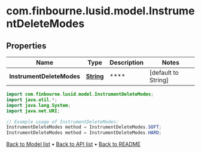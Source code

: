 # com.finbourne.lusid.model.InstrumentDeleteModes

## Properties

Name | Type | Description | Notes
------------ | ------------- | ------------- | -------------
**InstrumentDeleteModes** | [**String**](.md) | **** | [default to String]

```java
import com.finbourne.lusid.model.InstrumentDeleteModes;
import java.util.*;
import java.lang.System;
import java.net.URI;

// Example usage of InstrumentDeleteModes:
InstrumentDeleteModes method = InstrumentDeleteModes.SOFT;
InstrumentDeleteModes method = InstrumentDeleteModes.HARD;
```


[Back to Model list](../README.md#documentation-for-models) &#8226; [Back to API list](../README.md#documentation-for-api-endpoints) &#8226; [Back to README](../README.md)

